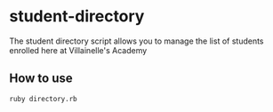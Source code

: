 # student-directory

The student directory script allows you to manage the list of students enrolled here at Villainelle's Academy 

## How to use

```shell
ruby directory.rb 
```
